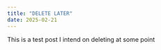 ```yaml
---
title: "DELETE LATER"
date: 2025-02-21
---
```


This is a test post I intend on deleting at some point
